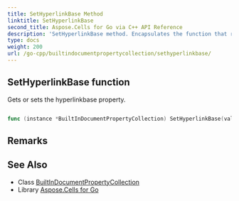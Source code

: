 ```yaml
---
title: SetHyperlinkBase Method 
linktitle: SetHyperlinkBase
second_title: Aspose.Cells for Go via C++ API Reference
description: 'SetHyperlinkBase method. Encapsulates the function that represents sethyperlinkbase in Go.'
type: docs
weight: 200
url: /go-cpp/builtindocumentpropertycollection/sethyperlinkbase/
---
```


## SetHyperlinkBase function

Gets or sets the hyperlinkbase property.

```go

func (instance *BuiltInDocumentPropertyCollection) SetHyperlinkBase(value string)  error

```

## Remarks


## See Also

* Class [BuiltInDocumentPropertyCollection](../)
* Library [Aspose.Cells for Go](../../)
